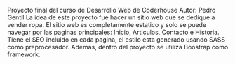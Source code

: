 Proyecto final del curso de Desarrollo Web de Coderhouse
Autor: Pedro Gentil
La idea de este proyecto fue hacer un sitio web que se dedique a vender ropa. El sitio web es completamente estatico y solo se puede navegar por las paginas principales:
Inicio, Articulos, Contacto e Historia. Tiene el SEO incluido en cada pagina, el estilo esta generado usando SASS como preprocesador. Ademas, dentro del proyecto se 
utiliza Boostrap como framework. 
